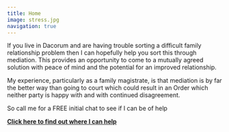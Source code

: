 ```yaml
---
title: Home
image: stress.jpg
navigation: true
---
```

If you live in Dacorum and are having trouble sorting a difficult family relationship problem then I can hopefully help you sort this through mediation. This provides an opportunity to come to  a mutually agreed solution with peace of mind and the potential for an improved relationship.

My experience, particularly as a family magistrate, is that mediation is by far the better way than going to court which could result in an Order which neither party is happy with and with continued disagreement.

So call me for a FREE initial chat to see if I can be of help

**[Click here to find out where I can help](/mediation)**